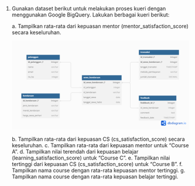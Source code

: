 1. Gunakan dataset berikut untuk melakukan proses kueri dengan menggunakan Google BigQuery. Lakukan berbagai kueri berikut:

    a. Tampilkan rata-rata dari kepuasan mentor (mentor_satisfaction_score) secara keseluruhan.

    ![alt text](https://github.com/ddzikri/de_muhammad-dzikri-rizaldi/blob/main/12_Data-Warehouse-and-Data-Lake/screenshot/output_soal-prioritas2-no-1.png?raw=true)


    b. Tampilkan rata-rata dari kepuasan CS (cs_satisfaction_score) secara keseluruhan.
    c. Tampilkan rata-rata dari kepuasan mentor untuk “Course A”.
    d. Tampilkan nilai terendah dari kepuasan belajar (learning_satisfaction_score) untuk “Course C”.
    e. Tampilkan nilai tertinggi dari kepuasan CS (cs_satisfaction_score) untuk “Course B”.
    f. Tampilkan nama course dengan rata-rata kepuasan mentor tertinggi.
    g. Tampilkan nama course dengan rata-rata kepuasan belajar tertinggi.
